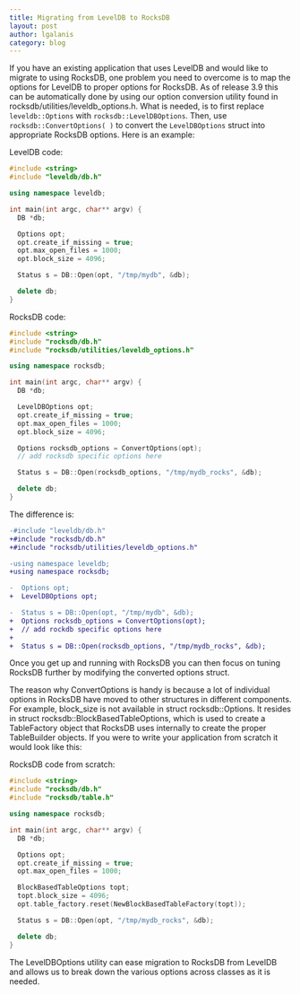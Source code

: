 ```yaml
---
title: Migrating from LevelDB to RocksDB
layout: post
author: lgalanis
category: blog
---
```


If you have an existing application that uses LevelDB and would like to migrate to using RocksDB, one problem you need to overcome is to map the options for LevelDB to proper options for RocksDB. As of release 3.9 this can be automatically done by using our option conversion utility found in rocksdb/utilities/leveldb_options.h. What is needed, is to first replace `leveldb::Options` with `rocksdb::LevelDBOptions`. Then, use `rocksdb::ConvertOptions( )` to convert the `LevelDBOptions` struct into appropriate RocksDB options. Here is an example:

LevelDB code:

```c++
#include <string>
#include "leveldb/db.h"

using namespace leveldb;

int main(int argc, char** argv) {
  DB *db;

  Options opt;
  opt.create_if_missing = true;
  opt.max_open_files = 1000;
  opt.block_size = 4096;

  Status s = DB::Open(opt, "/tmp/mydb", &db);

  delete db;
}
```

RocksDB code:

```c++
#include <string>  
#include "rocksdb/db.h"  
#include "rocksdb/utilities/leveldb_options.h"  

using namespace rocksdb;  

int main(int argc, char** argv) {  
  DB *db;  

  LevelDBOptions opt;  
  opt.create_if_missing = true;  
  opt.max_open_files = 1000;  
  opt.block_size = 4096;  

  Options rocksdb_options = ConvertOptions(opt);  
  // add rocksdb specific options here  

  Status s = DB::Open(rocksdb_options, "/tmp/mydb_rocks", &db);

  delete db;  
}  
```

The difference is:

```diff
-#include "leveldb/db.h"
+#include "rocksdb/db.h"
+#include "rocksdb/utilities/leveldb_options.h"

-using namespace leveldb;
+using namespace rocksdb;

-  Options opt;
+  LevelDBOptions opt;

-  Status s = DB::Open(opt, "/tmp/mydb", &db);
+  Options rocksdb_options = ConvertOptions(opt);
+  // add rockdb specific options here
+
+  Status s = DB::Open(rocksdb_options, "/tmp/mydb_rocks", &db);
```

Once you get up and running with RocksDB you can then focus on tuning RocksDB further by modifying the converted options struct.

The reason why ConvertOptions is handy is because a lot of individual options in RocksDB have moved to other structures in different components. For example, block_size is not available in struct rocksdb::Options. It resides in struct rocksdb::BlockBasedTableOptions, which is used to create a TableFactory object that RocksDB uses internally to create the proper TableBuilder objects. If you were to write your application from scratch it would look like this:

RocksDB code from scratch:

```c++
#include <string>
#include "rocksdb/db.h"
#include "rocksdb/table.h"

using namespace rocksdb;

int main(int argc, char** argv) {
  DB *db;

  Options opt;
  opt.create_if_missing = true;
  opt.max_open_files = 1000;

  BlockBasedTableOptions topt;
  topt.block_size = 4096;
  opt.table_factory.reset(NewBlockBasedTableFactory(topt));

  Status s = DB::Open(opt, "/tmp/mydb_rocks", &db);

  delete db;
}
```

The LevelDBOptions utility can ease migration to RocksDB from LevelDB and allows us to break down the various options across classes as it is needed.
